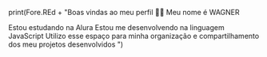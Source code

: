 print(Fore.REd + "Boas vindas ao meu perfil 💙💙
Meu nome é WAGNER

Estou estudando na Alura
Estou me desenvolvendo na linguagem JavaScript
Utilizo esse espaço para minha organização e compartilhamento dos meu projetos desenvolvidos
")
